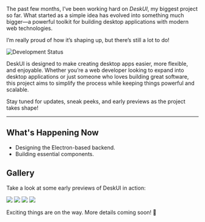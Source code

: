 The past few months, I’ve been working hard on *DeskUI*, my biggest project so far. What started as a simple idea has evolved into something much bigger—a powerful toolkit for building desktop applications with modern web technologies.

I’m really proud of how it’s shaping up, but there’s still a lot to do!

![Development Status]($progressbar20)

DeskUI is designed to make creating desktop apps easier, more flexible, and enjoyable. Whether you’re a web developer looking to expand into desktop applications or just someone who loves building great software, this project aims to simplify the process while keeping things powerful and scalable.

Stay tuned for updates, sneak peeks, and early previews as the project takes shape!

---

## What's Happening Now
- Designing the Electron-based backend.
- Building essential components.

## Gallery

Take a look at some early previews of DeskUI in action:

![](/markdown/projects/deskui/img/sample1.png)
![](/markdown/projects/deskui/img/sample2.png)
![](/markdown/projects/deskui/img/sample3.png)
![](/markdown/projects/deskui/img/sample4.png)

Exciting things are on the way. More details coming soon! 🚀